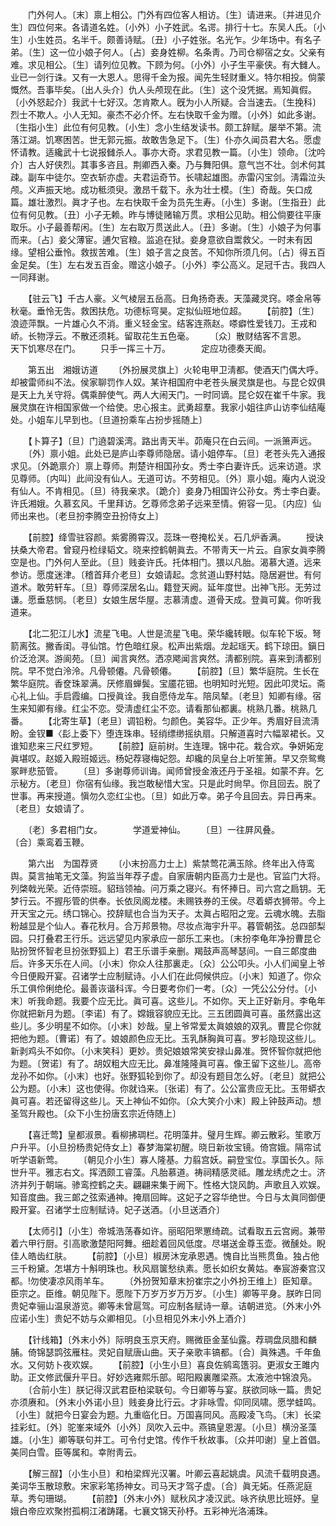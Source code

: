 <!-- { "loadSidebar": true } -->
　　门外何人。〔末〕禀上相公。门外有四位客人相访。〔生〕请进来。〔并进见介生〕四位何来。各请道名姓。〔小外〕小子姓武。名谔。排行十七。东吴人氏。〔小生〕小生姓员。名半千。颇善诗赋。〔丑〕小子姓张。名光乍。少年场中。有名子弟。〔生〕这一位小娘子何人。〔占〕妾身姓柳。名条靑。乃司仓柳宿之女。父亲有难。求见相公。〔生〕请列位见教。下顾为何。〔小外〕小子生平豪侠。有大雠人。业已一剑行诛。又有一大恩人。思得千金为报。闻先生轻财重义。特尔相投。倘蒙慨然。吾事毕矣。〔出人头介〕仇人头颅现在此。〔生〕这个没凭据。焉知眞假。〔小外怒起介〕我武十七好汉。怎肯欺人。旣为小人所疑。合当速去。〔生挽科〕烈士不欺人。小人无知。豪杰不必介怀。左右快取千金为赠。〔小外〕如此多谢。〔生指小生〕此位有何见教。〔小生〕念小生结发读书。颇工辞赋。屡举不第。流落江湖。饥寒困苦。世无郭元振。故敢吿急足下。〔生〕仆亦久闻员君大名。愿虚怀请教。适纔武十七说报雠杀人。事亦大奇。求君见教一篇。〔小生〕领命。〔沈吟介〕古人好侠烈。其事多咨且。荆卿西入秦。乃与舞阳俱。意气岂不壮。剑术何其疎。副车中徒尔。空衣斩亦虚。夫君运奇节。长啸起雄图。赤雷闪宝剑。淸霜泣头颅。义声振天地。成功秪须臾。激昂千载下。永为壮士模。〔生〕奇哉。矢口成篇。雄壮激烈。眞才子也。左右快取千金为员先生寿。〔小生〕多谢。〔生指丑〕此位有何见教。〔丑〕小子无赖。昨与博徒赌输万贯。求相公见助。相公倘要往平康取乐。小子最善帮闲。〔生〕左右取万贯送此人。〔丑〕多谢。〔生〕小娘子为何事而来。〔占〕妾父薄宦。逋欠官粮。监追在狱。妾身意欲自鬻救父。一时未有因缘。望相公垂怜。救拔苦难。〔生〕娘子言之良苦。不知你所须几何。〔占〕得五百金足矣。〔生〕左右发五百金。赠这小娘子。〔小外〕李公高义。足冠千古。我四人一同拜谢。 

　　【驻云飞】千古人豪。义气棱层五岳高。日角扬奇表。天藻藏灵窍。嗏金帛等秋毫。垂怜无吿。救困扶危。功德标穹昊。定拟仙班地位超。 
　　【前腔】〔生〕浪迹萍飘。一片雄心久不消。重义轻金宝。结客连燕赵。嗏癖性爱钱刀。王戎和峤。长物浮云。不散还须耗。留取花生五色毫。 
　　〔众〕散财结客不言恩。　　　　天下饥寒尽在门。 
　　只手一挥三十万。　　　　定应功德奏天阍。 

　　第五出　湘娥访道 
　　〔外扮展灵旗上〕火轮电甲卫淸都。使酒天门偶大呼。却被雷师纠不法。侯家聊罚作人奴。某许相国府中老苍头展灵旗是也。与昆仑奴俱是天上九关守将。偶乘醉使气。两人大闹天门。一时同谪。昆仑奴在崔千牛家。我展灵旗在许相国家做一个给使。忠心报主。武勇超羣。我家小姐往庐山访李仙结庵处。小姐车儿早到也。〔旦道扮乘车占扮步摇随上〕 

　　【卜算子】〔旦〕门遶碧溪湾。路出靑天半。茆庵只在白云间。一派箫声远。 
　　〔外〕禀小姐。此处已是庐山李尊师隐居。请小姐停车。〔旦〕老苍头先入通报求见。〔外跪禀介〕禀上尊师。荆楚许相国孙女。秀士李白妻许氏。远来访道。求见尊师。〔内叫〕此间没有仙人。无道可访。不劳相见。〔外〕禀小姐。庵内人说没有仙人。不肯相见。〔旦〕待我亲求。〔跪介〕妾身乃相国许公孙女。秀士李白妻。许氏湘娥。久慕玄风。千里拜访。乞尊师念弟子远来至情。俯容一见。〔内应〕仙师出来也。〔老旦扮李腾空丑扮侍女上〕 

　　【前腔】绛雪驻容颜。紫雾腾霄汉。蕊珠一卷掩松关。石几炉香满。 
　　授诀扶桑大帝君。曾窥丹检绿韬文。晓来控鹤朝眞去。不带靑天一片云。自家女眞李腾空是也。门外何人至此。〔旦〕贱妾许氏。托体相门。猥以凡胎。渴慕大道。远来参访。愿度迷津。〔稽首拜介老旦〕女娘请起。念贫道山野村姑。隐居避世。有何道术。敢劳轩车。〔旦〕尊师深居名山。籍登天阙。延年度世。出神飞形。无劳过谦。愿垂慈悯。〔老旦〕女娘生居华屋。志慕淸虚。道骨天成。登眞可冀。你听我道来。 

　　【北二犯江儿水】流星飞电。人世是流星飞电。荣华纔转眼。似车轮下坂。弩箭离弦。撇香闺。寻仙馆。竹色暗红泉。松声出紫烟。龙起瑶天。鹤下琼田。鎭日价泛沧溟。游阆苑。〔旦〕闻言爽然。洒凉飔闻言爽然。淸都别院。喜来到淸都别院。早不觉白泠泠。凡骨顿僊。凡骨顿僊。 
　　【前腔】〔旦〕繁华庭院。生长在繁华庭院。香奁珠翠满。厌修眉蝉鬓。宝靥花钿。也明知时光短。因此叩灵坛。斋心礼上仙。手启霞编。口授眞诠。我自愿侍龙车。陪凤辇。〔老旦〕知卿有缘。宿生来知卿有缘。红尘不恋。受淸虚红尘不恋。请看那仙都裏。桃熟几番。桃熟几番。 
　　【北寄生草】〔老旦〕调铅粉。匀颜色。美容华。正少年。秀眉好目流淸盼。金钗■〈髟上委下〉堕连珠串。轻绡缥缈摇纨扇。只解道喜时六幅翠裙长。又谁知悲来三尺红罗短。 
　　【前腔】庭前树。生连理。锦中花。栽合欢。争妍妬宠眞堪叹。赵姬入殿班姬远。杨妃荐寝梅妃怨。却纔的凤皇台上听笙箫。早又奈鸳鸯冢畔悲笳管。 
　　〔旦〕多谢尊师训诲。闻师曾授金液还丹于圣祖。如蒙不弃。乞示秘方。〔老旦〕你宿有仙缘。我岂敢秘惜大宝。只是此时尙早。你且回去。脱了世事。再来授道。愼勿久恋红尘也。〔旦〕如此万幸。弟子今且回去。异日再来。〔老旦〕女娘请了。 

　　〔老〕多君相门女。　　　　学道爱神仙。 
　　〔旦〕一往屛风叠。　　　　〔合〕乘鸾着玉鞭。 

　　第六出　为国荐贤 
　　〔小末扮高力士上〕紫禁莺花满玉除。终年出入侍鸾舆。莫言抽笔无文藻。狗监当年荐子虚。自家唐朝内臣高力士是也。官监门大将。列棨戟光荣。近侍崇班。貂珰领袖。问万乘之寝兴。有怀捧日。司六宫之扃钥。无梦行云。不握彤管的供奉。长依凤阁龙楼。未赐铁券的王侯。尽着蟒衣狮带。今上开天宝之元。绣口锦心。挍辞赋也合当为天子。太眞占昭阳之宠。云魂水魄。去脂粉越显是个仙人。春花秋月。合万邦景物。尽妆点海宇升平。暮管朝弦。总四部梨园。只打叠君王行乐。远远望见内家承应一部乐工来也。〔末扮李龟年净扮曹昆仑贴扮贺怀智老旦扮张野狐上〕君王乐谱手亲删。羯鼓声高琴瑟间。一自三郞度曲后。许多天乐在人间。〔小末〕你众人往那裏走。〔众〕公公叩头。小人们闻皇上爷今日便殿开宴。召诸学士应制赋诗。小人们在此伺候供应。〔小末〕知道了。你众乐工俱伶俐绝伦。最善诙谐科诨。今日要考你们一考。〔众〕一凭公公分付。〔小末〕听我命题。我要个应无比。眞可喜。这些儿。不如你。天上正好新月。李龟年你就把新月为题。〔李诺〕有了。嫦娥容貌应无比。三五团圆眞可喜。虽然露出这些儿。多少明星不如你。〔小末〕妙哉。皇上爷常爱太眞娘娘的双乳。曹昆仑你就把他为题。〔曹诺〕有了。娘娘颜色应无比。玉乳酥胸眞可喜。罗衫隐现这些儿。新剥鸡头不如你。〔小末笑科〕更妙。贵妃娘娘常笑安禄山鼻准。贺怀智你就把他为题。〔贺诺〕有了。胡奴粗大应无比。鼻准隆隆眞可喜。像王留下这些儿。高帝龙孙不如你。〔小末〕也好。张野狐轮到你了。却没有题目怎么好。〔老旦〕就把公公为题。〔小末〕这也使得。你就诌来。〔张诺〕有了。公公富贵应无比。玉带蟒衣眞可喜。若还留得这些儿。天上神仙不如你。〔众大笑介小末〕殿上钟鼓声动。想圣驾升殿也。〔众下小生扮唐玄宗近侍随上〕 

　　【喜迁莺】皇都淑景。看柳拂琱栏。花明藻井。璧月生辉。卿云散彩。笙歌万户升平。〔小旦扮杨贵妃侍女上〕春梦海棠初醒。晓日新妆宝镜。倚宫娥。隔帘试听学语新莺。 
　　〔朝见介小生〕寡人隆基。力翦宫妖。嗣登宝位。享国长久。际世升平。雅志右文。挥洒颇工睿藻。凡胎慕道。祷祠精感灵祗。雕龙绣虎之士。济济并列于朝端。骖鸾控鹤之夫。翩翩来集于阙下。性格大饶风韵。声歌且入欢娱。知音度曲。我三郞之弦索通神。掩扇回眸。这妃子之容华绝世。今日与太眞同御便殿开宴。召诸学士应制赋诗。妃子送酒。〔小旦送酒介〕 

　　【太师引】〔小生〕帝城浩荡春如许。丽昭阳罘罳绮疏。试看取五云宫阙。兼带着六甲行厨。引高歌激楚阳阿舞。细趁着回风低度。尽堪送金尊玉壶。微醺处。睨佳人皓齿红肤。 
　　【前腔】〔小旦〕椒房沐宠承恩遇。愧自比当熊贯鱼。独占他三千粉黛。怎堪方十斛明珠也。秋风扇箧愁纨素。愿长如织女黄姑。奉宸游秦宫汉都。勿使凄凉风雨羊车。 
　　〔外扮贺知章末扮崔宗之小外扮王维上〕臣知章。臣宗之。臣维。朝见陛下。愿陛下万岁万岁万万岁。〔小生〕卿等平身。朕昨日同贵妃幸骊山温泉游览。卿等未曾扈驾。可应制各赋诗一章。诘朝进览。〔外末小外应诺小生〕贵妃不妨与众卿相见。〔小旦相见外末小外上酒介〕 

　　【针线箱】〔外末小外〕际明良玉京天府。赐微臣金茎仙露。荐琱盘凤腊和麟脯。倚锦瑟鹍弦雁柱。灵妃自赋唐山曲。天子亲歌丰镐都。〔合〕眞殊遇。千年鱼水。又何妨卜夜欢娱。 
　　【前腔】〔小生小旦〕喜良佐鹓鸾簉羽。更淑女王雎内助。正文修武偃升平日。好妙选雍熙乐部。昭阳殿裏雕梁燕。太液池中锦浪凫。 
　　〔合前小生〕朕记得汉武君臣柏梁联句。今日卿等与宴。朕欲同咏一篇。贵妃亦须赓和。〔外末小外诺小旦〕贱妾身比行云。才非咏雪。仰同凤啸。愿学蛙鸣。〔小生〕就把今日宴会为题。九重临化日。万国喜同风。高殿凌飞鸟。〔末〕长梁挂彩虹。〔外〕驼峯来域外〔小外〕凤吹入云中。燕镐皇恩渥。〔小旦〕横汾圣藻雄。〔小生〕卿等联句并工。可令付史馆。传作千秋故事。〔众并叩谢〕皇上首倡。美同白雪。臣等属和。幸附靑云。 

　　【解三酲】〔小生小旦〕和柏梁辉光汉署。叶卿云喜起姚虞。风流千载明良遇。美词华玉散琼敷。宋家彩笔扬神女。司马天才驾子虚。〔合〕眞无妬。任燕泥庭草。秀句珊瑚。 
　　【前腔】〔外末小外〕赋秋风才凌汉武。咏齐纨思比班妤。皇娥白帝应欢聚拊孤桐江渚踌躇。七襄文锦天孙杼。五彩神光洛浦珠。 
